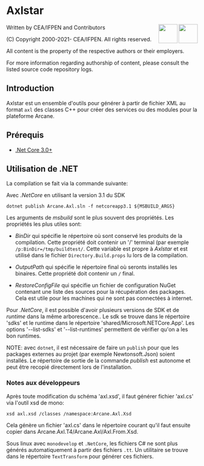# Axlstar

<img src="https://www.cea.fr/PublishingImages/cea.jpg" height="50" align="right" />
<img src="https://www.ifpenergiesnouvelles.fr/sites/ifpen.fr/files/logo_ifpen_2.jpg" height="50" align="right"/>

Written by CEA/IFPEN and Contributors

(C) Copyright 2000-2021- CEA/IFPEN. All rights reserved.

All content is the property of the respective authors or their employers.

For more information regarding authorship of content, please consult the listed source code repository logs.

## Introduction

Axlstar est un ensemble d'outils pour générer à partir de fichier XML
au format `axl` des classes C++ pour créer des services ou des modules
pour la plateforme Arcane.

## Prérequis

- [.Net Core 3.0+](https://dotnet.microsoft.com/download)

## Utilisation de .NET

La compilation se fait via la commande suivante:

Avec *.NetCore* en utilisant la version 3.1 du SDK

```{.sh}
dotnet publish Arcane.Axl.sln -f netcoreapp3.1 ${MSBUILD_ARGS}
```

Les arguments de *msbuild* sont le plus souvent des propriétés. Les
propriétés les plus utiles sont:

- *BinDir* qui spécifie le répertoire où sont conservé les produits de
la compilation. Cette propriété doit contenir un '/' terminal (par
exemple `/p:BinDir=/tmp/buildtest/`. Cette variable est propre à
*Axlstar* et est utilisé dans le fichier `Directory.Build.props` lu
lors de la compilation.

- *OutputPath* qui spécifie le répertoire final où seronts installés
les binaires. Cette propriété doit contenir un `/` final.

- *RestoreConfigFile* qui spécifie un fichier de configuration NuGet
contenant une liste des sources pour la récupération des
packages. Cela est utile pour les machines qui ne sont pas connectées
à internet.

Pour *.NetCore*, il est possible d'avoir plusieurs versions de SDK et
de *runtime* dans la même arborescence.. Le sdk se trouve dans
le répertoire 'sdks' et le runtime dans le répertoire 'shared/Microsoft.NETCore.App'. Les
options '--list-sdks' et '--list-runtimes' permettent de vérifier
qu'on a les bon runtimes.

NOTE: avec `dotnet`, il est nécessaire de faire un `publish` pour que
les packages externes au projet (par exemple Newtonsoft.Json) soient
installés. Le répertoire de sortie de la commande *publish* est
autonome et peut être recopié directement lors de l'installation.

### Notes aux développeurs

Après toute modification du schéma 'axl.xsd', il faut générer fichier
'axl.cs' via l'outil xsd de mono:

```{.sh}
xsd axl.xsd /classes /namespace:Arcane.Axl.Xsd
```

Cela génère un fichier 'axl.cs' dans le répertoire courant qu'il faut
ensuite copier dans Arcane.Axl.T4/Arcane.Axl/Axl.From.Xsd. 

Sous linux avec `monodevelop` et `.NetCore`, les fichiers C# ne sont plus générés
automatiquement à partir des fichiers `.tt`. Un utilitaire se trouve dans le
répertoire `TextTransform` pour générer ces fichiers.
